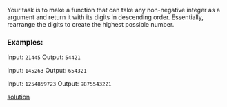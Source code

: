 Your task is to make a function that can take any non-negative integer as a argument and return it with its digits in descending order. Essentially, rearrange the digits to create the highest possible number.

### Examples:

Input: `21445` Output: `54421`

Input: `145263` Output: `654321`

Input: `1254859723` Output: `9875543221`

[solution](../solution/Descending\%20Order.js)